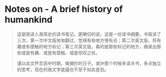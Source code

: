 # Notes on - A brief history of humankind

>这是我读人类简史的读书笔记。更确切的说，这是一份读书摘要。书我读了三次，第一次中文版匆匆翻过，觉得有些地方很有去；第二次英文版，将有趣或有感触的地方标记；第三次英文版，看的是那些标记的地方，摘录出那些或是有趣、或是有感触、或是惊叹之处。
>
>谨以此文怀念高中时期，做摘抄的日子。或许那个时候多读点书，多点独立的思考，现在的我文学底蕴也不至于如此差劲。

